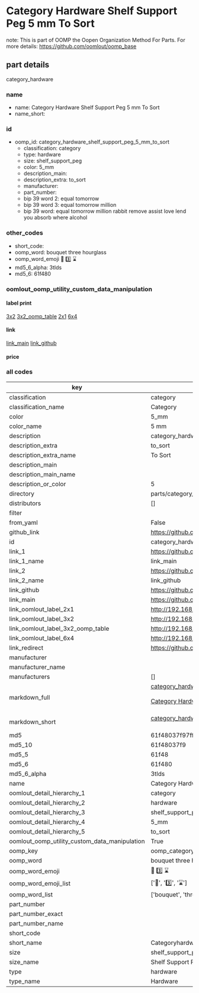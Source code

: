 # Category Hardware Shelf Support Peg 5 mm To Sort  

note: This is part of OOMP the Oopen Organization Method For Parts. For more details: https://github.com/oomlout/oomp_base

##  part details
  



category_hardware



### name
* name: Category Hardware Shelf Support Peg 5 mm To Sort
* name_short: 
### id
* oomp_id: category_hardware_shelf_support_peg_5_mm_to_sort
  * classification: category
  * type: hardware
  * size: shelf_support_peg
  * color: 5_mm
  * description_main: 
  * description_extra: to_sort
  * manufacturer: 
  * part_number: 
  * bip 39 word 2: equal tomorrow
  * bip 39 word 3: equal tomorrow million
  * bip 39 word: equal tomorrow million rabbit remove assist love lend you absorb where alcohol

### other_codes
* short_code: 
* oomp_word: bouquet three hourglass
* oomp_word_emoji :bouquet: :three: :hourglass:
* md5_6_alpha: 3tlds
* md5_6: 61f480






### oomlout_oomp_utility_custom_data_manipulation
#### label print
[3x2](http://192.168.1.245:1112/?label=oomp%203tlds)
[3x2_oomp_table](http://192.168.1.108:1112/?label=oomp%203tlds)
[2x1](http://192.168.1.242:1112/?label=oomp%203tlds)
[6x4](http://192.168.1.55:1112/?label=oomp%203tlds)    

#### link

[link_main](https://github.com/oomlout/oomlout_oomp_version_1_messy/tree/main/parts/category_hardware_shelf_support_peg_5_mm_to_sort) [link_github](https://github.com/oomlout/oomlout_oomp_version_1_messy/tree/main/parts/category_hardware_shelf_support_peg_5_mm_to_sort)                             

#### price







### all codes 
| key | value |  
| --- | --- |  
| classification | category |  
| classification_name | Category |  
| color | 5_mm |  
| color_name | 5 mm |  
| description | category_hardware |  
| description_extra | to_sort |  
| description_extra_name | To Sort |  
| description_main |  |  
| description_main_name |  |  
| description_or_color | 5  |  
| directory | parts/category_hardware_shelf_support_peg_5_mm_to_sort |  
| distributors | [] |  
| filter |  |  
| from_yaml | False |  
| github_link | https://github.com/oomlout/oomlout_oomp_part_src/tree/main/parts/category_hardware_shelf_support_peg_5_mm_to_sort |  
| id | category_hardware_shelf_support_peg_5_mm_to_sort |  
| link_1 | https://github.com/oomlout/oomlout_oomp_version_1_messy/tree/main/parts/category_hardware_shelf_support_peg_5_mm_to_sort |  
| link_1_name | link_main |  
| link_2 | https://github.com/oomlout/oomlout_oomp_version_1_messy/tree/main/parts/category_hardware_shelf_support_peg_5_mm_to_sort |  
| link_2_name | link_github |  
| link_github | https://github.com/oomlout/oomlout_oomp_version_1_messy/tree/main/parts/category_hardware_shelf_support_peg_5_mm_to_sort |  
| link_main | https://github.com/oomlout/oomlout_oomp_version_1_messy/tree/main/parts/category_hardware_shelf_support_peg_5_mm_to_sort |  
| link_oomlout_label_2x1 | http://192.168.1.242:1112/?label=oomp%203tlds |  
| link_oomlout_label_3x2 | http://192.168.1.245:1112/?label=oomp%203tlds |  
| link_oomlout_label_3x2_oomp_table | http://192.168.1.108:1112/?label=oomp%203tlds |  
| link_oomlout_label_6x4 | http://192.168.1.55:1112/?label=oomp%203tlds |  
| link_redirect | https://github.com/oomlout/oomlout_oomp_version_1_messy/tree/main/parts/category_hardware_shelf_support_peg_5_mm_to_sort |  
| manufacturer |  |  
| manufacturer_name |  |  
| manufacturers | [] |  
| markdown_full | [category_hardware_shelf_support_peg_5_mm_to_sort](none)<br>[](none)<br>[Category Hardware Shelf Support Peg 5 Mm To Sort](none)<br><br> |  
| markdown_short | [category_hardware_shelf_support_peg_5_mm_to_sort](none)<br><br> |  
| md5 | 61f48037f97ff08c375afb0319790a60 |  
| md5_10 | 61f48037f9 |  
| md5_5 | 61f48 |  
| md5_6 | 61f480 |  
| md5_6_alpha | 3tlds |  
| name | Category Hardware Shelf Support Peg 5 mm To Sort |  
| oomlout_detail_hierarchy_1 | category |  
| oomlout_detail_hierarchy_2 | hardware |  
| oomlout_detail_hierarchy_3 | shelf_support_peg |  
| oomlout_detail_hierarchy_4 | 5_mm |  
| oomlout_detail_hierarchy_5 | to_sort |  
| oomlout_oomp_utility_custom_data_manipulation | True |  
| oomp_key | oomp_category_hardware_shelf_support_peg_5_mm_to_sort |  
| oomp_word | bouquet three hourglass |  
| oomp_word_emoji | :bouquet: :three: :hourglass: |  
| oomp_word_emoji_list | [':bouquet:', ':three:', ':hourglass:'] |  
| oomp_word_list | ['bouquet', 'three', 'hourglass'] |  
| part_number |  |  
| part_number_exact |  |  
| part_number_name |  |  
| short_code |  |  
| short_name | Categoryhardware |  
| size | shelf_support_peg |  
| size_name | Shelf Support Peg |  
| type | hardware |  
| type_name | Hardware |  
